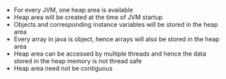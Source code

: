 - For every JVM, one heap area is available
- Heap area will be created at the time of JVM startup
- Objects and corresponding instance variables will be stored in the heap area
- Every array in java is object, hence arrays will also be stored in the heap area
- Heap area can be accessed by multiple threads and hence the data stored in the heap memory is not thread safe
- Heap area need not be contiguous